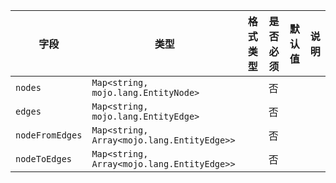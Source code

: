 | 字段 | 类型 | 格式类型 | 是否必须 | 默认值 | 说明 |
|---|---|---|---|---|---|
| `nodes` | `Map<string, mojo.lang.EntityNode>` |  | 否 |  |
| `edges` | `Map<string, mojo.lang.EntityEdge>` |  | 否 |  |
| `nodeFromEdges` | `Map<string, Array<mojo.lang.EntityEdge>>` |  | 否 |  |
| `nodeToEdges` | `Map<string, Array<mojo.lang.EntityEdge>>` |  | 否 |  |
